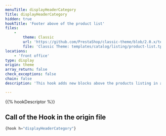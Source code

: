 ```yaml
---
menuTitle: displayHeaderCategory
Title: displayHeaderCategory
hidden: true
hookTitle: 'Footer above of the product list'
files:
    -
        theme: Classic
        url: 'https://github.com/PrestaShop/classic-theme/blob/2.0.x/templates/catalog/listing/product-list.tpl'
        file: 'Classic Theme: templates/catalog/listing/product-list.tpl'
locations:
    - 'front office'
type: display
origin: theme
array_return: false
check_exceptions: false
chain: false
description: 'This hook adds new blocks above the products listing in a category/search'

---
```


{{% hookDescriptor %}}

## Call of the Hook in the origin file

```php
{hook h="displayHeaderCategory"}
```
